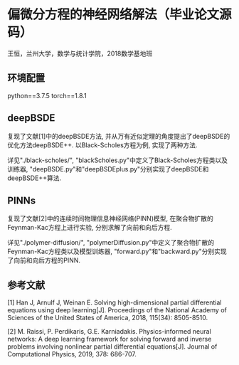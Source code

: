 # 偏微分方程的神经网络解法（毕业论文源码）
王恒，兰州大学，数学与统计学院，2018数学基地班

## 环境配置
python==3.7.5 torch==1.8.1

## deepBSDE
复现了文献[1]中的deepBSDE方法, 并从万有近似定理的角度提出了deepBSDE的优化方法deepBSDE++. 以Black-Scholes方程为例, 实现了两种方法.

详见"./black-scholes/", "blackScholes.py"中定义了Black-Scholes方程类以及训练器, "deepBSDE.py"和"deepBSDEplus.py"分别实现了deepBSDE和deepBSDE++算法.

## PINNs
复现了文献[2]中的连续时间物理信息神经网络(PINN)模型, 在聚合物扩散的Feynman-Kac方程上进行实验, 分别求解了向前和向后方程.

详见"./polymer-diffusion/", "polymerDiffusion.py"中定义了聚合物扩散的Feynman-Kac方程类以及模型训练器, "forward.py"和"backward.py"分别实现了向前和向后方程的PINN.

## 参考文献
[1] Han J, Arnulf J, Weinan E. Solving high-dimensional partial differential equations using deep learning[J]. Proceedings of the National Academy of Sciences of the United States of America, 2018, 115(34): 8505-8510.

[2] M. Raissi, P. Perdikaris, G.E. Karniadakis. Physics-informed neural networks: A deep learning framework for solving forward and inverse problems involving nonlinear partial differential equations[J]. Journal of Computational Physics, 2019, 378: 686-707.
